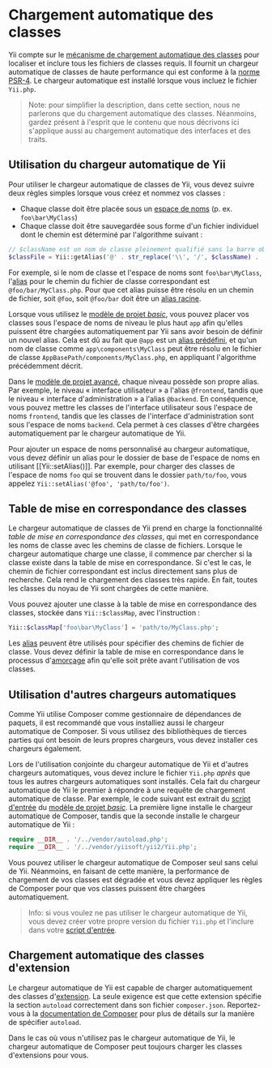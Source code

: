 Chargement automatique des classes
==================================

Yii compte sur le [mécanisme de chargement automatique des classes](https://www.php.net/manual/fr/language.oop5.autoload.php) pour localiser et inclure tous les fichiers de classes requis. Il fournit un chargeur automatique de classes de haute performance qui est conforme à la [norme PSR-4](https://github.com/php-fig/fig-standards/blob/master/accepted/PSR-4-autoloader.md). Le chargeur automatique est installé lorsque vous incluez le fichier `Yii.php`.

> Note: pour simplifier la description, dans cette section, nous ne parlerons que du chargement automatique des classes. Néanmoins, gardez présent à l'esprit que le contenu que nous décrivons ici s'applique aussi au chargement automatique des interfaces et des traits. 


Utilisation du chargeur automatique de Yii <span id="using-yii-autoloader"></span>
------------------------------------------

Pour utiliser le chargeur automatique de classes de Yii, vous devez suivre deux règles simples lorsque vous créez et nommez vos classes :

* Chaque classe doit être placée sous un [espace de noms](https://www.php.net/manual/fr/language.namespaces.php) (p. ex. `foo\bar\MyClass`)
* Chaque classe doit être sauvegardée sous forme d'un fichier individuel dont le chemin est déterminé par l'algorithme suivant : 

```php
// $className est un nom de classe pleinement qualifié sans la barre oblique inversée de tête
$classFile = Yii::getAlias('@' . str_replace('\\', '/', $className) . '.php');
```

For exemple, si le nom de classe et l'espace de noms sont `foo\bar\MyClass`, l'[alias](concept-aliases.md) pour le chemin du fichier de classe correspondant est `@foo/bar/MyClass.php`. Pour que cet alias puisse être résolu en un chemin de fichier, soit `@foo`, soit `@foo/bar` doit être un [alias racine](concept-aliases.md#defining-aliases).

Lorsque vous utilisez le [modèle de projet *basic*](start-installation.md), vous pouvez placer vos classes sous l'espace de noms de niveau le plus haut `app` afin qu'elles puissent être chargées automatiquement par Yii sans avoir besoin de définir un nouvel alias. Cela est dû au fait que `@app` est un [alias prédéfini](concept-aliases.md#predefined-aliases), et qu'un nom de classe comme `app\components\MyClass` peut être résolu en le fichier de classe `AppBasePath/components/MyClass.php`, en appliquant l'algorithme précédemment décrit. 

Dans le [modèle de projet avancé](https://github.com/yiisoft/yii2-app-advanced/blob/master/docs/guide/README.md), chaque niveau possède son propre alias. Par exemple, le niveau « interface utilisateur » a l'alias `@frontend`, tandis que le niveau « interface d'administration » a l'alias `@backend`. En conséquence, vous pouvez mettre les classes de l'interface utilisateur sous l'espace de noms `frontend`, tandis que les classes de l'interface d'administration sont sous l'espace de noms `backend`. Cela permet à ces classes d'être chargées automatiquement par le chargeur automatique de Yii. 

Pour ajouter un espace de noms personnalisé au chargeur automatique, vous devez définir un alias pour le dossier de base de l'espace de noms en utilisant  [[Yii::setAlias()]].
Par exemple, pour charger des classes de l'espace de noms `foo` qui se trouvent dans le dossier `path/to/foo`, vous appelez `Yii::setAlias('@foo', 'path/to/foo')`.


Table de mise en correspondance des classes <span id="class-map"></span>
-------------------------------------------

Le chargeur automatique de classes de Yii prend en charge la fonctionnalité *table de mise en correspondance des classes*, qui met en correspondance les noms de classe avec les chemins de classe de fichiers. Lorsque le chargeur automatique charge une classe, il commence par chercher si la classe existe dans la table de mise en correspondance. Si c'est le cas, le chemin de fichier correspondant est inclus directement sans plus de recherche. Cela rend le chargement des classes très rapide. En fait, toutes les classes du noyau de Yii sont chargées de cette manière. 

Vous pouvez ajouter une classe à la table de mise en correspondance des classes, stockée dans `Yii::$classMap`, avec l'instruction :

```php
Yii::$classMap['foo\bar\MyClass'] = 'path/to/MyClass.php';
```

Les [alias](concept-aliases.md) peuvent être utilisés pour spécifier des chemins de fichier de classe. Vous devez définir la table de mise en correspondance dans le processus d'[amorçage](runtime-bootstrapping.md) afin qu'elle soit prête avant l'utilisation de vos classes. 


Utilisation d'autres chargeurs automatiques <span id="using-other-autoloaders"></span>
-------------------------------------------

Comme Yii utilise Composer comme gestionnaire de dépendances de paquets, il est recommandé que vous installiez aussi le chargeur automatique de Composer. Si vous utilisez des bibliothèques de tierces parties qui ont besoin de leurs propres chargeurs, vous devez installer ces chargeurs également. 

Lors de l'utilisation conjointe du chargeur automatique de Yii et d'autres chargeurs automatiques, vous devez inclure le fichier `Yii.php` *après* que tous les autres chargeurs automatiques sont installés. Cela fait du chargeur automatique de Yii le premier à répondre à une requête de chargement automatique de classe. Par exemple, le code suivant est extrait du [script d'entrée](structure-entry-scripts.md) du [modèle de projet *basic*](start-installation.md). La première ligne installe le chargeur automatique de Composer, tandis que la seconde installe le chargeur automatique de Yii :

```php
require __DIR__ . '/../vendor/autoload.php';
require __DIR__ . '/../vendor/yiisoft/yii2/Yii.php';
```

Vous pouvez utiliser le chargeur automatique de Composer seul sans celui de Yii. Néanmoins, en faisant de cette manière, la performance de chargement de vos classes est dégradée et vous devez appliquer les règles de Composer pour que vos classes puissent être chargées automatiquement. 

> Info: si vous voulez ne pas utiliser le chargeur automatique de Yii, vous devez créer votre propre version du fichier `Yii.php` et l'inclure dans votre [script d'entrée](structure-entry-scripts.md).


Chargement automatique des classes d'extension <span id="autoloading-extension-classes"></span>
----------------------------------------------

Le chargeur automatique de Yii est capable de charger automatiquement des classes d'[extension](structure-extensions.md). La seule exigence est que cette extension spécifie la section `autoload` correctement dans son fichier `composer.json`. Reportez-vous à la [documentation de Composer](https://getcomposer.org/doc/04-schema.md#autoload) pour plus de détails sur la manière de spécifier `autoload`.

Dans le cas où vous n'utilisez pas le chargeur automatique de Yii, le chargeur automatique de Composer peut toujours charger les classes d'extensions pour vous. 
